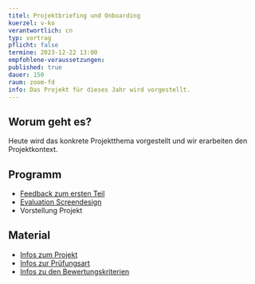 ```yaml
---
titel: Projektbriefing und Onboarding
kuerzel: v-ko
verantwortlich: cn
typ: vortrag
pflicht: false
termine: 2023-12-22 13:00
empfohlene-voraussetzungen: 
published: true
dauer: 150
raum: zoom-fd
info: Das Projekt für dieses Jahr wird vorgestellt.
---
```


## Worum geht es?

Heute wird das konkrete Projektthema vorgestellt und wir erarbeiten den Projektkontext.

## Programm
- [Feedback zum ersten Teil](https://miro.com/app/board/uXjVN_2vsHo=/?share_link_id=486727636931)
- [Evaluation Screendesign](https://evasys.th-koeln.de/evasys/public/online/index/index?online_php=&pswd=CPWYZ&ONLINEID=23736428175249015879338535374537473014422)
- Vorstellung Projekt

## Material
- [Infos zum Projekt](/mi-bachelor-screendesign-projekte/sd-2023/)
- [Infos zur Prüfungsart](/mi-bachelor-screendesign/projektpraesentationspruefung/)
- [Infos zu den Bewertungskriterien](/mi-bachelor-screendesign/niveaustufen/)

